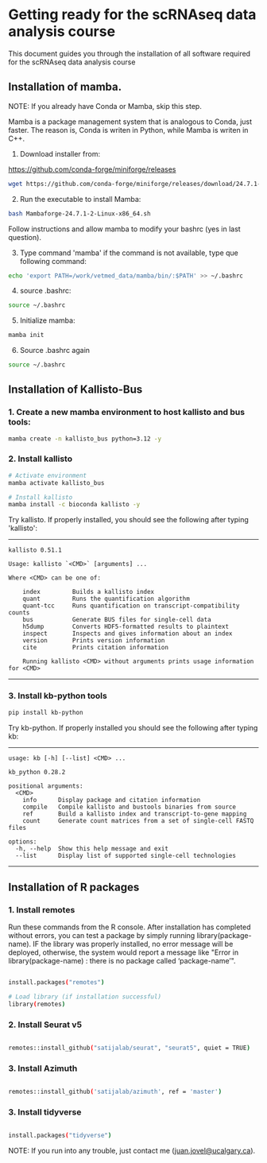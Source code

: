 # Getting ready for the scRNAseq data analysis course

This document guides you through the installation of all software required for the scRNAseq data analysis course

## Installation of mamba.

NOTE: If you already have Conda or Mamba, skip this step.

Mamba is a package management system that is analogous to Conda, just faster. The reason is, Conda is writen in Python, while Mamba is writen in C++. 

1. Download installer from:

https://github.com/conda-forge/miniforge/releases

```bash
wget https://github.com/conda-forge/miniforge/releases/download/24.7.1-2/Mambaforge-24.7.1-2-Linux-x86_64.sh

```

2. Run the executable to install Mamba:

```bash
bash Mambaforge-24.7.1-2-Linux-x86_64.sh
```

Follow instructions and allow mamba to modify your bashrc (yes in last question).

3. Type command 'mamba' if the command is not available, type que following command:

```bash
echo 'export PATH=/work/vetmed_data/mamba/bin/:$PATH' >> ~/.bashrc 
```

4. source .bashrc:

```bash
source ~/.bashrc
```

5. Initialize mamba:

```bash
mamba init
```

6. Source .bashrc again

```bash
source ~/.bashrc
```


## Installation of Kallisto-Bus

### 1. Create a new mamba environment to host kallisto and bus tools:

```bash
mamba create -n kallisto_bus python=3.12 -y
``` 

### 2. Install kallisto

```bash
# Activate environment
mamba activate kallisto_bus

# Install kallisto
mamba install -c bioconda kallisto -y
```

Try kallisto. If properly installed, you should see the following after typing 'kallisto':

---
```
kallisto 0.51.1

Usage: kallisto `<CMD>` [arguments] ...

Where <CMD> can be one of:

    index         Builds a kallisto index 
    quant         Runs the quantification algorithm 
    quant-tcc     Runs quantification on transcript-compatibility counts
    bus           Generate BUS files for single-cell data 
    h5dump        Converts HDF5-formatted results to plaintext
    inspect       Inspects and gives information about an index
    version       Prints version information
    cite          Prints citation information

    Running kallisto <CMD> without arguments prints usage information for <CMD>
```
---

### 3. Install kb-python tools

```bash
pip install kb-python
```

Try kb-python. If properly installed you should see the following after typing kb:

---
```
usage: kb [-h] [--list] <CMD> ...

kb_python 0.28.2

positional arguments:
  <CMD>
    info      Display package and citation information
    compile   Compile kallisto and bustools binaries from source
    ref       Build a kallisto index and transcript-to-gene mapping
    count     Generate count matrices from a set of single-cell FASTQ files

options:
  -h, --help  Show this help message and exit
  --list      Display list of supported single-cell technologies
```
---

## Installation of R packages

### 1. Install remotes

Run these commands from the R console. After installation has completed without errors, you can test a package by simply running library(package-name). IF the library was properly installed, no error message will be deployed, otherwise, the system would report a message like "Error in library(package-name) : there is no package called ‘package-name’". 

``` bash

install.packages("remotes")

# Load library (if installation successful)
library(remotes)

```

### 2. Install Seurat v5

```bash

remotes::install_github("satijalab/seurat", "seurat5", quiet = TRUE)

```

### 3. Install Azimuth

```bash

remotes::install_github('satijalab/azimuth', ref = 'master')

```

### 3. Install tidyverse

```bash

install.packages("tidyverse")

```

NOTE: If you run into any trouble, just contact me (juan.jovel@ucalgary.ca).

